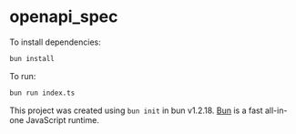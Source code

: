 # openapi_spec

To install dependencies:

```bash
bun install
```

To run:

```bash
bun run index.ts
```

This project was created using `bun init` in bun v1.2.18. [Bun](https://bun.sh) is a fast all-in-one JavaScript runtime.
